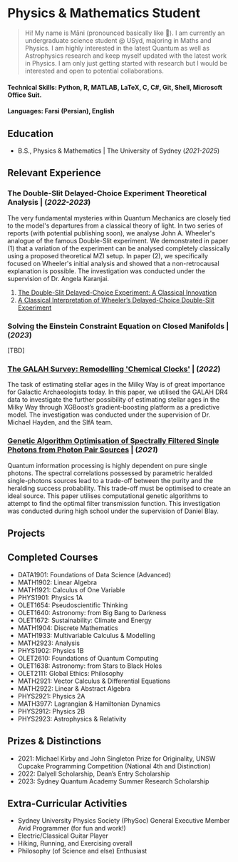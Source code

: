# Physics & Mathematics Student

> Hi! My name is Māni (pronounced basically like 💸). I am currently an undergraduate science student @ USyd, majoring in Maths and Physics. I am highly interested in the latest Quantum as well as Astrophysics research and keep myself updated with the latest work in Physics. I am only just getting started with research but I would be interested and open to potential collaborations. 

#### Technical Skills: Python, R, MATLAB, LaTeX, C, C#, Git, Shell, Microsoft Office Suit.

#### Languages: Farsi (Persian), English

## Education 
- B.S., Physics & Mathematics | The University of Sydney (_2021-2025_)

## Relevant Experience
### The Double-Slit Delayed-Choice Experiment Theoretical Analysis | (_2022-2023_)
The very fundamental mysteries within Quantum Mechanics are closely tied to the model's departures from a classical theory of light. In two series of reports (with potential publishing soon), we analyse John A. Wheeler's analogue of the famous Double-Slit experiment. We demonstrated in paper (1) that a variation of the experiment can be analysed completely classically using a proposed theoretical MZI setup. In paper (2), we specifically focused on Wheeler's initial analysis and showed that a non-retrocausal explanation is possible. The investigation was conducted under the supervision of Dr. Angela Karanjai.
1. [The Double-Slit Delayed-Choice Experiment: A Classical Innovation](https://drive.google.com/file/d/1Z1Ekv4IFrXEj-aiK23WhPooqFIha595f/view?usp=sharing)
2. [A Classical Interpretation of Wheeler’s Delayed-Choice Double-Slit Experiment](https://drive.google.com/file/d/1SaOmbkgVlZ0UW0UfzPIbecOeQBYLBZlj/view?usp=sharing)

### Solving the Einstein Constraint Equation on Closed Manifolds | (_2023_)
[TBD]

### [The GALAH Survey: Remodelling 'Chemical Clocks'](https://drive.google.com/file/d/1-f8hNVROWnfSDRsBh6U_kl_lsGF0eAUd/view?usp=sharing) | (_2022_)
The task of estimating stellar ages in the Milky Way is of great importance for Galactic Archaeologists today. In this paper, we utilised the GALAH DR4 data to investigate the further possibility of estimating stellar ages in the Milky Way through XGBoost’s gradient-boosting platform as a predictive model. The investigation was conducted under the supervision of Dr. Michael Hayden, and the SIfA team. 

### [Genetic Algorithm Optimisation of Spectrally Filtered Single Photons from Photon Pair Sources](https://drive.google.com/file/d/1dCTIcF8GGBGonhXffSXSvaUfLjUrh6QZ/view?usp=sharing) | (_2021_)
Quantum information processing is highly dependent on pure single photons. The spectral correlations possessed by parametric heralded single-photons sources lead to a trade-off between the purity and the heralding success probability. This trade-off must be optimised to create an ideal source. This paper utilises computational genetic algorithms to attempt to find the optimal filter transmission function. This investigation was conducted during high school under the supervision of Daniel Blay.


## Projects

## Completed Courses
- DATA1901: Foundations of Data Science (Advanced)
- MATH1902: Linear Algebra
- MATH1921: Calculus of One Variable
- PHYS1901: Physics 1A
- OLET1654: Pseudoscientific Thinking
- OLET1640: Astronomy: from Big Bang to Darkness
- OLET1672: Sustainability: Climate and Energy
- MATH1904: Discrete Mathematics
- MATH1933: Multivariable Calculus & Modelling
- MATH2923: Analysis
- PHYS1902: Physics 1B
- OLET2610: Foundations of Quantum Computing
- OLET1638: Astronomy: from Stars to Black Holes
- OLET2111: Global Ethics: Philosophy
- MATH2921: Vector Calculus & Differential Equations
- MATH2922: Linear & Abstract Algebra
- PHYS2921: Physics 2A
- MATH3977: Lagrangian & Hamiltonian Dynamics
- PHYS2912: Physics 2B
- PHYS2923: Astrophysics & Relativity

## Prizes & Distinctions
- 2021: Michael Kirby and John Singleton Prize for Originality, UNSW Cupcake Programming Competition (National 4th and Distinction)
- 2022: Dalyell Scholarship, Dean’s Entry Scholarship
- 2023: Sydney Quantum Academy Summer Research Scholarship

## Extra-Curricular Activities
- Sydney University Physics Society (PhySoc) General Executive Member Avid Programmer (for fun and work!)
- Electric/Classical Guitar Player
- Hiking, Running, and Exercising overall
- Philosophy (of Science and else) Enthusiast
